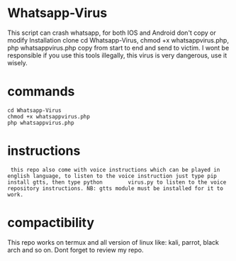 # Whatsapp-Virus
This script can crash whatsapp, for both IOS and Android don't copy or modify Installation clone cd Whatsapp-Virus, chmod +x whatsappvirus.php, php whatsappvirus.php copy from start to end and send to victim. I wont be responsible if you use this tools illegally, this virus is very dangerous, use it wisely.
# commands
    cd Whatsapp-Virus
    chmod +x whatsappvirus.php
    php whatsappvirus.php
# instructions
     this repo also come with voice instructions which can be played in english language, to listen to the voice instruction just type pip install gtts, then type python        virus.py to listen to the voice repository instructions. NB: gtts module must be installed for it to work.
# compactibility
This repo works on termux and all version of linux like: kali, parrot, black arch and so on.
Dont forget to review my repo.
